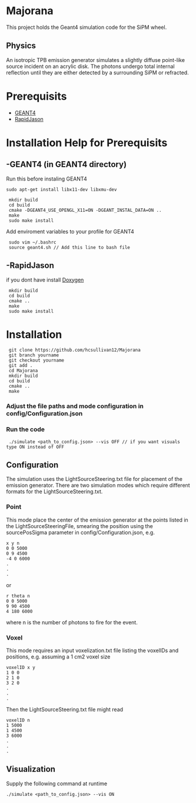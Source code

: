 # Majorana
This project holds the Geant4 simulation code for the SiPM wheel.

## Physics
An isotropic TPB emission generator simulates a slightly diffuse point-like source incident on an acrylic disk. The photons undergo total internal reflection until they are either detected by a surrounding SiPM or refracted. 

# Prerequisits
   * [GEANT4](https://geant4.web.cern.ch/support/download)
   * [RapidJason](https://github.com/Tencent/rapidjson.git)

# Installation Help for Prerequisits
  ## -GEANT4 (in GEANT4 directory)
 Run this before instaling GEANT4
 ```
 sudo apt-get install libx11-dev libxmu-dev
```
```
 mkdir build
 cd build
 cmake -DGEANT4_USE_OPENGL_X11=ON -DGEANT_INSTAL_DATA=ON ..
 make
 sudo make install
```

   Add enviroment variables to your profile for GEANT4
```
 sudo vim ~/.bashrc
 source geant4.sh // Add this line to bash file
```

		
		
  ## -RapidJason
   if you dont have install [Doxygen](https://github.com/doxygen/doxygen) 
``` 
 mkdir build
 cd build
 cmake ..
 make
 sudo make install
```
	
# Installation

```
 git clone https://github.com/hcsullivan12/Majorana
 git branch yourname
 git checkout yourname
 git add .
 cd Majorana
 mkdir build
 cd build
 cmake ..
 make
```
  ### Adjust the file paths and mode configuration in config/Configuration.json
  ### Run the code
``` 
 ./simulate <path_to_config.json> --vis OFF // if you want visuals type ON instead of OFF
```
		
## Configuration
The simulation uses the LightSourceSteering.txt file for placement of the emission generator. 
There are two simulation modes which require different formats for the LightSourceSteering.txt.
### Point
This mode place the center of the emission generator at the points listed in the LightSourceSteeringFile, smearing the position using the sourcePosSigma parameter in config/Configuration.json, e.g.
```
x y n
0 0 5000
0 9 4500
-4 0 6000
.
.
.
```
or 
```
r theta n
0 0 5000
9 90 4500
4 180 6000
```
where n is the number of photons to fire for the event. 

### Voxel 
This mode requires an input voxelization.txt file listing the voxelIDs and positions, e.g. assuming a 1 cm2 voxel size
```
voxelID x y
1 0 0
2 1 0
3 2 0
.
.
.
```
Then the LightSourceSteering.txt file might read
```
voxelID n
1 5000
1 4500
3 6000
.
.
.
```
## Visualization
Supply the following command at runtime
```
./simulate <path_to_config.json> --vis ON




	

